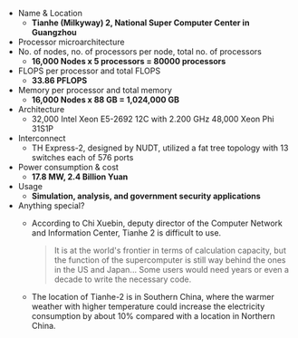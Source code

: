 - Name & Location
    - **Tianhe (Milkyway) 2, National Super Computer Center in Guangzhou** 
- Processor microarchitecture
- No. of nodes, no. of processors per node, total no. of processors
    - **16,000 Nodes x 5 processors = 80000 processors** 
- FLOPS per processor and total FLOPS
    - **33.86 PFLOPS**
- Memory per processor and total memory
    - **16,000 Nodes x 88 GB =  1,024,000 GB**
- Architecture
    - 32,000 Intel Xeon E5-2692 12C with 2.200 GHz 48,000 Xeon Phi 31S1P
- Interconnect
    - TH Express-2, designed by NUDT, utilized a fat tree topology with 13 switches each of 576 ports
- Power consumption & cost
    - **17.8 MW, 2.4 Billion Yuan** 
- Usage
    - **Simulation, analysis, and government security applications**
- Anything special?
    - According to Chi Xuebin, deputy director of the Computer Network and Information Center, Tianhe 2 is difficult to use.  

        > It is at the world's frontier in terms of calculation capacity, but
        > the function of the supercomputer is still way behind the ones in the
        > US and Japan... Some users would need years or even a decade to write
        > the necessary code.

    - The location of Tianhe-2 is in Southern China, where the warmer weather with higher temperature could increase the electricity consumption by about 10% compared with a location in Northern China.
